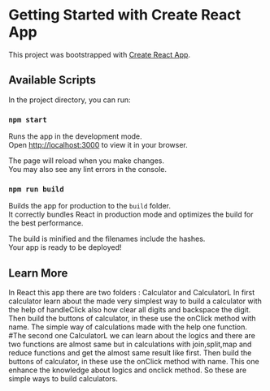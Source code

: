 # Getting Started with Create React App

This project was bootstrapped with [Create React App](https://github.com/facebook/create-react-app).

## Available Scripts

In the project directory, you can run:

### `npm start`

Runs the app in the development mode.\
Open [http://localhost:3000](http://localhost:3000) to view it in your browser.

The page will reload when you make changes.\
You may also see any lint errors in the console.

### `npm run build`

Builds the app for production to the `build` folder.\
It correctly bundles React in production mode and optimizes the build for the best performance.

The build is minified and the filenames include the hashes.\
Your app is ready to be deployed!

## Learn More
In React this app there are two folders : 
Calculator and CalculatorL
In first calculator learn about the made very simplest way to build a calculator with the help of 
handleClick also how clear all digits and backspace the digit.
Then build the buttons of calculator, in these use the onClick method with name.
The simple way of calculations made with the help one function.
#The second one
CalculatorL we can learn about the logics and there are two functions are almost same but in calculations
with join,split,map and reduce functions and get the almost same result like first.
Then build the buttons of calculator, in these use the onClick method with name.
This one enhance the knowledge about logics and onclick method.
So these are simple ways to build calculators.
